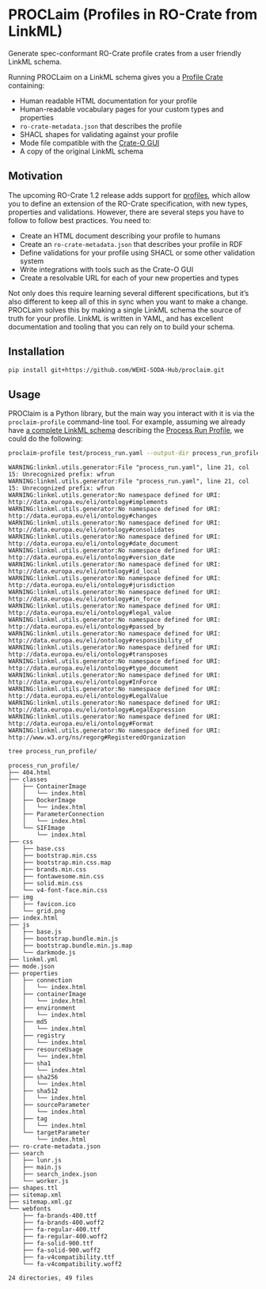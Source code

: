 

# PROCLaim (Profiles in RO-Crate from LinkML)

Generate spec-conformant RO-Crate profile crates from a user friendly
LinkML schema.

Running PROCLaim on a LinkML schema gives you a [Profile
Crate](https://www.researchobject.org/ro-crate/specification/1.2-DRAFT/profiles.html#profile-crate)
containing:

- Human readable HTML documentation for your profile
- Human-readable vocabulary pages for your custom types and properties
- `ro-crate-metadata.json` that describes the profile
- SHACL shapes for validating against your profile
- Mode file compatible with the [Crate-O
  GUI](https://github.com/Language-Research-Technology/crate-o)
- A copy of the original LinkML schema

## Motivation

The upcoming RO-Crate 1.2 release adds support for
[profiles](https://www.researchobject.org/ro-crate/specification/1.2-DRAFT/profiles.html),
which allow you to define an extension of the RO-Crate specification,
with new types, properties and validations. However, there are several
steps you have to follow to follow best practices. You need to:

- Create an HTML document describing your profile to humans
- Create an `ro-crate-metadata.json` that describes your profile in RDF
- Define validations for your profile using SHACL or some other
  validation system
- Write integrations with tools such as the Crate-O GUI
- Create a resolvable URL for each of your new properties and types

Not only does this require learning several different specifications,
but it’s also different to keep all of this in sync when you want to
make a change. PROCLaim solves this by making a single LinkML schema the
source of truth for your profile. LinkML is written in YAML, and has
excellent documentation and tooling that you can rely on to build your
schema.

## Installation

``` bash
pip install git+https://github.com/WEHI-SODA-Hub/proclaim.git
```

## Usage

PROClaim is a Python library, but the main way you interact with it is
via the `proclaim-profile` command-line tool. For example, assuming we
already have [a complete LinkML
schema](https://github.com/WEHI-SODA-Hub/proclaim/blob/main/test/process_run.yaml)
describing the [Process Run
Profile](https://www.researchobject.org/workflow-run-crate/profiles/process_run_crate/),
we could do the following:

``` bash
proclaim-profile test/process_run.yaml --output-dir process_run_profile/
```

    WARNING:linkml.utils.generator:File "process_run.yaml", line 21, col 15: Unrecognized prefix: wfrun
    WARNING:linkml.utils.generator:File "process_run.yaml", line 21, col 15: Unrecognized prefix: wfrun
    WARNING:linkml.utils.generator:No namespace defined for URI: http://data.europa.eu/eli/ontology#implements
    WARNING:linkml.utils.generator:No namespace defined for URI: http://data.europa.eu/eli/ontology#changes
    WARNING:linkml.utils.generator:No namespace defined for URI: http://data.europa.eu/eli/ontology#consolidates
    WARNING:linkml.utils.generator:No namespace defined for URI: http://data.europa.eu/eli/ontology#date_document
    WARNING:linkml.utils.generator:No namespace defined for URI: http://data.europa.eu/eli/ontology#version_date
    WARNING:linkml.utils.generator:No namespace defined for URI: http://data.europa.eu/eli/ontology#id_local
    WARNING:linkml.utils.generator:No namespace defined for URI: http://data.europa.eu/eli/ontology#jurisdiction
    WARNING:linkml.utils.generator:No namespace defined for URI: http://data.europa.eu/eli/ontology#in_force
    WARNING:linkml.utils.generator:No namespace defined for URI: http://data.europa.eu/eli/ontology#legal_value
    WARNING:linkml.utils.generator:No namespace defined for URI: http://data.europa.eu/eli/ontology#passed_by
    WARNING:linkml.utils.generator:No namespace defined for URI: http://data.europa.eu/eli/ontology#responsibility_of
    WARNING:linkml.utils.generator:No namespace defined for URI: http://data.europa.eu/eli/ontology#transposes
    WARNING:linkml.utils.generator:No namespace defined for URI: http://data.europa.eu/eli/ontology#type_document
    WARNING:linkml.utils.generator:No namespace defined for URI: http://data.europa.eu/eli/ontology#InForce
    WARNING:linkml.utils.generator:No namespace defined for URI: http://data.europa.eu/eli/ontology#LegalValue
    WARNING:linkml.utils.generator:No namespace defined for URI: http://data.europa.eu/eli/ontology#LegalExpression
    WARNING:linkml.utils.generator:No namespace defined for URI: http://data.europa.eu/eli/ontology#Format
    WARNING:linkml.utils.generator:No namespace defined for URI: http://www.w3.org/ns/regorg#RegisteredOrganization

``` bash
tree process_run_profile/
```

    process_run_profile/
    ├── 404.html
    ├── classes
    │   ├── ContainerImage
    │   │   └── index.html
    │   ├── DockerImage
    │   │   └── index.html
    │   ├── ParameterConnection
    │   │   └── index.html
    │   └── SIFImage
    │       └── index.html
    ├── css
    │   ├── base.css
    │   ├── bootstrap.min.css
    │   ├── bootstrap.min.css.map
    │   ├── brands.min.css
    │   ├── fontawesome.min.css
    │   ├── solid.min.css
    │   └── v4-font-face.min.css
    ├── img
    │   ├── favicon.ico
    │   └── grid.png
    ├── index.html
    ├── js
    │   ├── base.js
    │   ├── bootstrap.bundle.min.js
    │   ├── bootstrap.bundle.min.js.map
    │   └── darkmode.js
    ├── linkml.yml
    ├── mode.json
    ├── properties
    │   ├── connection
    │   │   └── index.html
    │   ├── containerImage
    │   │   └── index.html
    │   ├── environment
    │   │   └── index.html
    │   ├── md5
    │   │   └── index.html
    │   ├── registry
    │   │   └── index.html
    │   ├── resourceUsage
    │   │   └── index.html
    │   ├── sha1
    │   │   └── index.html
    │   ├── sha256
    │   │   └── index.html
    │   ├── sha512
    │   │   └── index.html
    │   ├── sourceParameter
    │   │   └── index.html
    │   ├── tag
    │   │   └── index.html
    │   └── targetParameter
    │       └── index.html
    ├── ro-crate-metadata.json
    ├── search
    │   ├── lunr.js
    │   ├── main.js
    │   ├── search_index.json
    │   └── worker.js
    ├── shapes.ttl
    ├── sitemap.xml
    ├── sitemap.xml.gz
    └── webfonts
        ├── fa-brands-400.ttf
        ├── fa-brands-400.woff2
        ├── fa-regular-400.ttf
        ├── fa-regular-400.woff2
        ├── fa-solid-900.ttf
        ├── fa-solid-900.woff2
        ├── fa-v4compatibility.ttf
        └── fa-v4compatibility.woff2

    24 directories, 49 files
